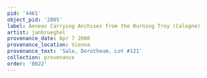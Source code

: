 ```yaml
---
pid: '4461'
object_pid: '2885'
label: Aeneas Carrying Anchises from the Burning Troy (Cologne)
artist: janbrueghel
provenance_date: Apr 7 2006
provenance_location: Vienna
provenance_text: 'Sale, Dorotheum, Lot #121'
collection: provenance
order: '0022'
---
```

